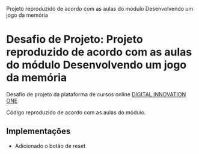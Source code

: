 Projeto reproduzido de acordo com as aulas do módulo Desenvolvendo um jogo da memória

<h1> Desafio de Projeto: Projeto reproduzido de acordo com as aulas do módulo Desenvolvendo um jogo da memória</h1>

<p>Desafio de projeto da plataforma de cursos online <a href="https://web.dio.me/" target="_blank">DIGITAL INNOVATION ONE</a></p>

Código reproduzido de acordo com as aulas do módulo.
## Implementações
- Adicionado o botão de reset